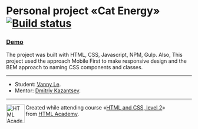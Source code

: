 # Personal project «Cat Energy» [![Build status][travis-image]][travis-url]

### [Demo](https://vannyle.github.io/cat-energy/)

The project was built with HTML, CSS, Javascript, NPM, Gulp. Also, This project used the approach Mobile First to make responsive design and the BEM approach to naming CSS components and classes.

--- 
* Student: [Vanny Le](https://up.htmlacademy.ru/adaptive/19/user/1163991).
* Mentor: [Dmitriy Kazantsev](https://htmlacademy.ru/profile/id24186).
---

<a href="https://htmlacademy.ru/intensive/adaptive"><img align="left" width="50" height="50" alt="HTML Academy" src="https://up.htmlacademy.ru/static/img/intensive/adaptive/logo-for-github-2.png"></a>

Created while attending course «[HTML and CSS, level 2](https://htmlacademy.ru/intensive/adaptive)» from [HTML Academy](https://htmlacademy.ru).

[travis-image]: https://travis-ci.com/htmlacademy-adaptive/1163991-cat-energy-19.svg?branch=master
[travis-url]: https://travis-ci.com/htmlacademy-adaptive/1163991-cat-energy-19
[dependency-image]: https://david-dm.org/htmlacademy-adaptive/1163991-cat-energy-19/dev-status.svg?style=flat-square
[dependency-url]: https://david-dm.org/htmlacademy-adaptive/1163991-cat-energy-19?type=dev
